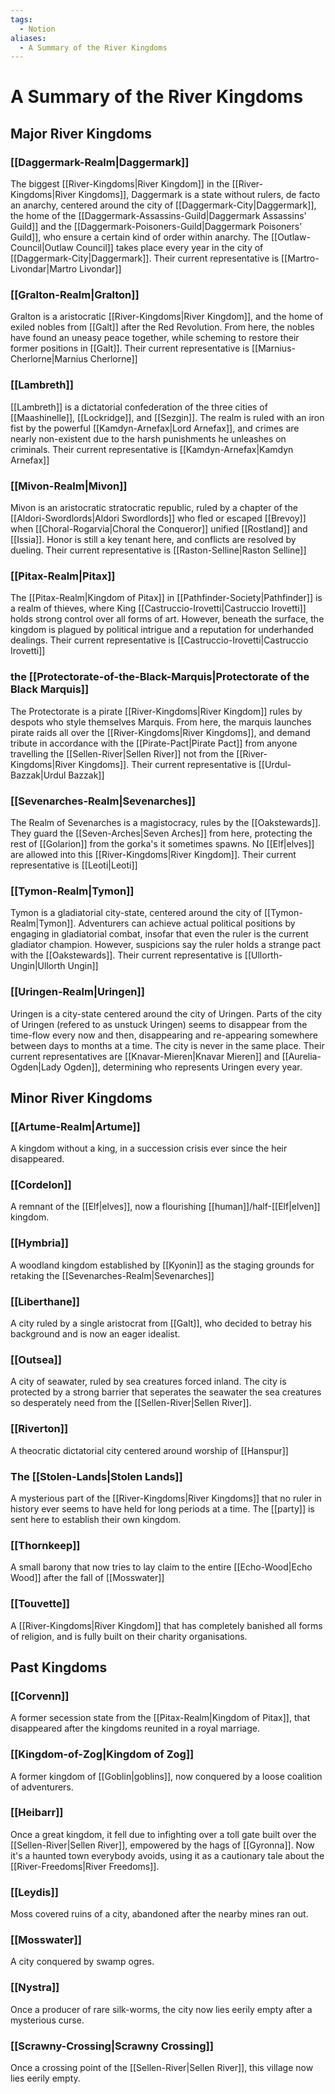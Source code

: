 ```yaml
---
tags:
  - Notion
aliases:
  - A Summary of the River Kingdoms
---
```

# A Summary of the River Kingdoms
## Major River Kingdoms
### [[Daggermark-Realm|Daggermark]]
The biggest [[River-Kingdoms|River Kingdom]] in the [[River-Kingdoms|River Kingdoms]], Daggermark is a state without rulers, de facto an anarchy, centered around the city of [[Daggermark-City|Daggermark]], the home of the [[Daggermark-Assassins-Guild|Daggermark Assassins' Guild]] and the [[Daggermark-Poisoners-Guild|Daggermark Poisoners’ Guild]], who ensure a certain kind of order within anarchy. The [[Outlaw-Council|Outlaw Council]] takes place every year in the city of [[Daggermark-City|Daggermark]].
Their current representative is [[Martro-Livondar|Martro Livondar]]

### [[Gralton-Realm|Gralton]]
Gralton is a aristocratic [[River-Kingdoms|River Kingdom]], and the home of exiled nobles from [[Galt]] after the Red Revolution. From here, the nobles have found an uneasy peace together, while scheming to restore their former positions in [[Galt]]. 
Their current representative is [[Marnius-Cherlorne|Marnius Cherlorne]]

### [[Lambreth]]
[[Lambreth]] is a dictatorial confederation of the three cities of [[Maashinelle]], [[Lockridge]], and [[Sezgin]]. The realm is ruled with an iron fist by the powerful [[Kamdyn-Arnefax|Lord Arnefax]], and crimes are nearly non-existent due to the harsh punishments he unleashes on criminals. 
Their current representative is [[Kamdyn-Arnefax|Kamdyn Arnefax]]

### [[Mivon-Realm|Mivon]]
Mivon is an aristocratic stratocratic republic, ruled by a chapter of the [[Aldori-Swordlords|Aldori Swordlords]] who fled or escaped [[Brevoy]] when [[Choral-Rogarvia|Choral the Conqueror]] unified [[Rostland]] and [[Issia]]. Honor is still a key tenant here, and conflicts are resolved by dueling. 
Their current representative is [[Raston-Selline|Raston Selline]]

### [[Pitax-Realm|Pitax]]
The [[Pitax-Realm|Kingdom of Pitax]] in [[Pathfinder-Society|Pathfinder]] is a realm of thieves, where King [[Castruccio-Irovetti|Castruccio Irovetti]] holds strong control over all forms of art. However, beneath the surface, the kingdom is plagued by political intrigue and a reputation for underhanded dealings.
Their current representative is [[Castruccio-Irovetti|Castruccio Irovetti]]

### the [[Protectorate-of-the-Black-Marquis|Protectorate of the Black Marquis]]
The Protectorate is a pirate [[River-Kingdoms|River Kingdom]] rules by despots who style themselves Marquis. From here, the marquis launches pirate raids all over the [[River-Kingdoms|River Kingdoms]], and demand tribute in accordance with the [[Pirate-Pact|Pirate Pact]] from anyone travelling the [[Sellen-River|Sellen River]] not from the [[River-Kingdoms|River Kingdoms]]. 
Their current representative is [[Urdul-Bazzak|Urdul Bazzak]]

### [[Sevenarches-Realm|Sevenarches]]
The Realm of Sevenarches is a magistocracy, rules by the [[Oakstewards]]. They guard the [[Seven-Arches|Seven Arches]] from here, protecting the rest of [[Golarion]] from the gorka's it sometimes spawns. No [[Elf|elves]] are allowed into this [[River-Kingdoms|River Kingdom]].
Their current representative is [[Leoti|Leoti]]

### [[Tymon-Realm|Tymon]]
Tymon is a gladiatorial city-state, centered around the city of [[Tymon-Realm|Tymon]]. Adventurers can achieve actual political positions by engaging in gladiatorial combat, insofar that even the ruler is the current gladiator champion. However, suspicions say the ruler holds a strange pact with the [[Oakstewards]]. 
Their current representative is [[Ullorth-Ungin|Ullorth Ungin]]

### [[Uringen-Realm|Uringen]]
Uringen is a city-state centered around the city of Uringen. Parts of the city of Uringen (refered to as unstuck Uringen) seems to disappear from the time-flow every now and then, disappearing and re-appearing somewhere between days to months at a time. The city is never in the same place. 
Their current representatives are [[Knavar-Mieren|Knavar Mieren]] and [[Aurelia-Ogden|Lady Ogden]], determining who represents Uringen every year. 

## Minor River Kingdoms
### [[Artume-Realm|Artume]] 
A kingdom without a king, in a succession crisis ever since the heir disappeared.  

### [[Cordelon]] 
A remnant of the [[Elf|elves]], now a flourishing [[human]]/half-[[Elf|elven]] kingdom.     

### [[Hymbria]] 
A woodland kingdom established by [[Kyonin]] as the staging grounds for retaking the [[Sevenarches-Realm|Sevenarches]]  

### [[Liberthane]]  
A city ruled by a single aristocrat from [[Galt]], who decided to betray his background and is now an eager idealist.

### [[Outsea]]  
A city of seawater, ruled by sea creatures forced inland. The city is protected by a strong barrier that seperates the seawater the sea creatures so desperately need from the [[Sellen-River|Sellen River]].

### [[Riverton]]  
A theocratic dictatorial city centered around worship of [[Hanspur]]

### The [[Stolen-Lands|Stolen Lands]]  
A mysterious part of the [[River-Kingdoms|River Kingdoms]] that no ruler in history ever seems to have held for long periods at a time. The [[party]] is sent here to establish their own kingdom. 

### [[Thornkeep]]  
A small barony that now tries to lay claim to the entire [[Echo-Wood|Echo Wood]] after the fall of [[Mosswater]]

### [[Touvette]]  
A [[River-Kingdoms|River Kingdom]] that has completely banished all forms of religion, and is fully built on their charity organisations. 
## Past Kingdoms
### [[Corvenn]]
A former secession state from the [[Pitax-Realm|Kingdom of Pitax]], that disappeared after the kingdoms reunited in a royal marriage.

### [[Kingdom-of-Zog|Kingdom of Zog]]
A former kingdom of [[Goblin|goblins]], now conquered by a loose coalition of adventurers.

### [[Heibarr]]
Once a great kingdom, it fell due to infighting over a toll gate built over the [[Sellen-River|Sellen River]], empowered by the hags of [[Gyronna]]. Now it's a haunted town everybody avoids, using it as a cautionary tale about the [[River-Freedoms|River Freedoms]].

### [[Leydis]]  
Moss covered ruins of a city, abandoned after the nearby mines ran out.

### [[Mosswater]]  
A city conquered by swamp ogres.

### [[Nystra]]  
Once a producer of rare silk-worms, the city now lies eerily empty after a mysterious curse.

### [[Scrawny-Crossing|Scrawny Crossing]]  
Once a crossing point of the [[Sellen-River|Sellen River]], this village now lies eerily empty.
